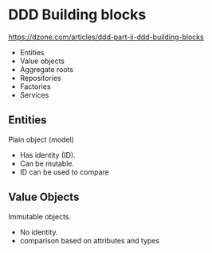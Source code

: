 # DDD Building blocks

<https://dzone.com/articles/ddd-part-ii-ddd-building-blocks>

- Entities
- Value objects
- Aggregate roots
- Repositories
- Factories
- Services

## Entities

Plain object (model)

- Has identity (ID).
- Can be mutable.
- ID can be used to compare

## Value Objects

Immutable objects.

- No identity.
- comparison based on attributes and types
